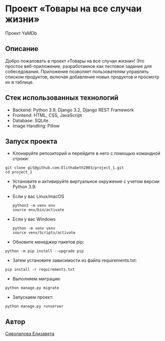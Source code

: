 # Проект «Товары на все случаи жизни»
Проект YaMDb
## Описание
Добро пожаловать в проект «Товары на все случаи жизни»! Это простое веб-приложение, разработанное как тестовое задание для собеседования. Приложение позволяет пользователям управлять списком продуктов, включая добавление новых продуктов и просмотр их в таблице.
## Стек использованных технологий
+ Backend: Python 3.9, Django 3.2, Django REST Framework
+ Frontend: HTML, CSS, JavaScript
+ Database: SQLite
+ Image Handling: Pillow

## Запуск проекта
+ Клонируйте репозиторий и перейдите в него с помощью командной строки:
```
git clone git@github.com:Elithabeth2003/project_1.git
cd project_1
```
+ Установите и активируйте виртуальное окружение c учетом версии Python 3.9:

* Если у вас Linux/macOS

    ```
    python3 -m venv env
    source env/bin/activate
    ```

* Если у вас Windows

    ```
    python -m venv venv
    source venv/Scripts/activate
    ```

+ Обновите менеджер пакетов pip:

```
python -m pip install --upgrade pip
```

+ Затем установите зависимости из файла requirements.txt:

```
pip install -r requirements.txt
```

+ Выполняем миграции:

```
python manage.py migrate
```

+ Запускаем проект:

```
python manage.py runserver
```

## Автор

[Сиволапова Елизавета](https://github.com/Elithabeth2003)